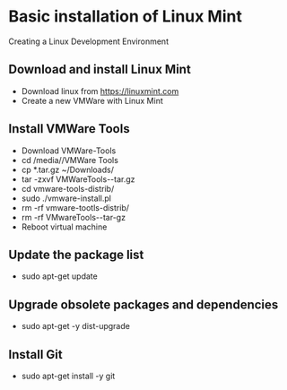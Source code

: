 # Basic installation of Linux Mint
Creating a Linux Development Environment

## Download and install Linux Mint
* Download linux from https://linuxmint.com
* Create a new VMWare with Linux Mint

## Install VMWare Tools
* Download VMWare-Tools
* cd /media/<user>/VMWare Tools
* cp *.tar.gz ~/Downloads/
* tar -zxvf VMWareTools-<version>-tar.gz
* cd vmware-tools-distrib/
* sudo ./vmware-install.pl
* rm -rf vmware-tootls-distrib/
* rm -rf VMwareTools-<version>-tar-gz
* Reboot virtual machine

## Update the package list
* sudo apt-get update 

## Upgrade obsolete packages and dependencies
* sudo apt-get -y dist-upgrade 

## Install Git
* sudo apt-get install -y git 
